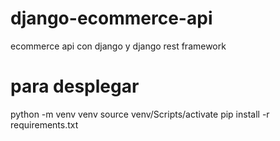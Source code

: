 # django-ecommerce-api
ecommerce api con django y django rest framework

# para desplegar
python -m venv venv
source venv/Scripts/activate
pip install -r requirements.txt


